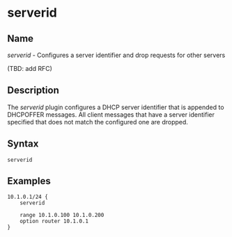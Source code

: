 # serverid

## Name

*serverid* - Configures a server identifier and drop requests for other servers

(TBD: add RFC)

## Description

The *serverid* plugin configures a DHCP server identifier that is appended to DHCPOFFER messages. All client messages that have a
server identifier specified that does not match the configured one are dropped.

## Syntax

```
serverid
```

## Examples

```
10.1.0.1/24 {
    serverid
    
    range 10.1.0.100 10.1.0.200
    option router 10.1.0.1
}
```
